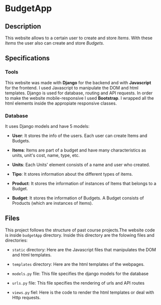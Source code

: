 # BudgetApp

## Description
This website allows to a certain user to create and store *Items*. With these *Items* the user also can create and store *Budgets*.

## Specifications

### Tools

This website was made with **Django** for the backend and with **Javascript** for the frontend. I used Javascript to manipulate the DOM and html templates. Django is used for database, routing and API requests. In order to make the website mobile-responsive I used **Bootstrap**. I wrapped all the html elements inside the appropiate responsive classes.

### Database

It uses Django models and have 5 models:

- **User**: It stores the info of the users. Each user can create Items and Budgets.

- **Items**: Items are part of a budget and have many characteristics as units, unit's cost, name, type, etc.

- **Units**: Each Units' element consists of a name and user who created.

- **Tipo**: It stores information about the different types of items.

- **Product**: It stores the information of instances of Items that belongs to a Budget.

- **Budget**: It stores the information of Budgets. A Budget consists of Products (which are instances of Items).


## Files

This project follows the structure of past course projects.The website code is inside `budgetApp` directory. 
Inside this directory are the folowing files and directories:

- `static` directory: Here are the Javascript files that manipulates the DOM and html templates.

- `templates` directory: Here are the html templates of the webpages. 

- `models.py` file: This file specifies the django models for the database

- `urls.py` file: This file specifies the rendering of urls and API routes

- `views.py` fiel: Here is the code to render the html templates or deal with Http requests.


